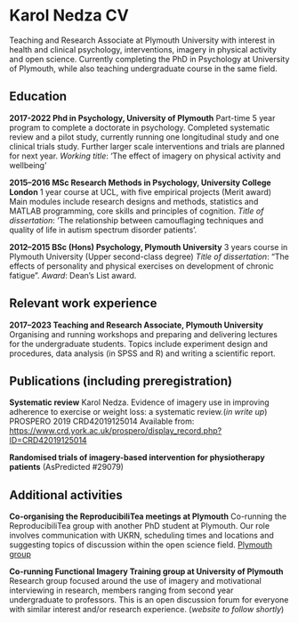 # Karol Nedza CV 
Teaching and Research Associate at Plymouth University with interest in health and clinical psychology, interventions, imagery in physical activity and open science. Currently completing the PhD in Psychology at University of Plymouth, while also teaching undergraduate course in the same field. 
 

## Education 


**2017-2022  Phd in Psychology, University of Plymouth**
Part-time 5 year program to complete a doctorate in psychology.
Completed systematic review and a pilot study, currently running one longitudinal study and one clinical trials study. Further larger scale interventions and trials are planned for next year. 
*Working title*: ‘The effect of imagery on physical activity and wellbeing’ 


**2015–2016  MSc Research Methods in Psychology, University College London**
1 year course at UCL, with five empirical projects (Merit award)
Main modules include research designs and methods, statistics and MATLAB programming, core skills and principles of cognition.
*Title of dissertation*: ‘The relationship between camouflaging techniques and quality of life in autism spectrum disorder patients’.


**2012–2015  BSc (Hons) Psychology, Plymouth University**
3 years course in Plymouth University (Upper second-class degree)
*Title of dissertation*: “The effects of personality and physical exercises on development of chronic fatigue”.
*Award*: Dean’s List award. 


## Relevant work experience 
**2017–2023  Teaching and Research Associate, Plymouth University**
Organising and running workshops and preparing and delivering lectures for the undergraduate students. Topics include experiment design and procedures, data analysis (in SPSS and R) and writing a scientific report. 



## Publications (including preregistration)
**Systematic review** 
Karol Nedza. Evidence of imagery use in improving adherence to exercise or weight loss: a systematic review.(*in write up*) PROSPERO 2019 CRD42019125014 Available from: https://www.crd.york.ac.uk/prospero/display_record.php?ID=CRD42019125014

**Randomised trials of imagery-based intervention for physiotherapy patients** (AsPredicted #29079) 


## Additional activities 
**Co-organising the ReproducibiliTea meetings at Plymouth**
Co-running the ReproducibiliTea group with another PhD student at Plymouth. Our role involves communication with UKRN, scheduling times and locations and suggesting topics of discussion within the open science field. 
[Plymouth group](www.reproducibilitea.org/journal-clubs/#Plymouth)

			
**Co-running Functional Imagery Training group at University of Plymouth**
Research group focused around the use of imagery and motivational interviewing in research, members ranging from second year undergraduate to professors. This is an open discussion forum for everyone with similar interest and/or research experience. (*website to follow shortly*)
